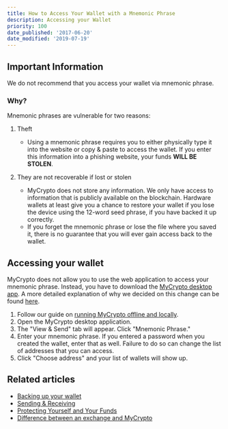 ```yaml
---
title: How to Access Your Wallet with a Mnemonic Phrase
description: Accessing your Wallet
priority: 100
date_published: '2017-06-20'
date_modified: '2019-07-19'
---
```


## Important Information

We do not recommend that you access your wallet via mnemonic phrase.

### Why?

Mnemonic phrases are vulnerable for two reasons:

1. Theft
   * Using a mnemonic phrase requires you to either physically type it into the website or copy & paste to access the wallet. If you enter this information into a phishing website, your funds **WILL BE STOLEN**.

2. They are not recoverable if lost or stolen
   * MyCrypto does not store any information. We only have access to information that is publicly available on the blockchain. Hardware wallets at least give you a chance to restore your wallet if you lose the device using the 12-word seed phrase, if you have backed it up correctly.
   * If you forget the mnemonic phrase or lose the file where you saved it, there is no guarantee that you will ever gain access back to the wallet.

## Accessing your wallet

MyCrypto does not allow you to use the web application to access your mnemonic phrase. Instead, you have to download the [MyCrypto desktop app](https://download.mycrypto.com/). A more detailed explanation of why we decided on this change can be found [here](https://medium.com/mycrypto/a-safer-mycrypto-79d65196e7d8).

1. Follow our guide on [running MyCrypto offline and locally](/how-to/offline/how-to-run-mycrypto-offline-and-locally).
2. Open the MyCrypto desktop application.
3. The "View & Send" tab will appear. Click "Mnemonic Phrase."
4. Enter your mnemonic phrase. If you entered a password when you created the wallet, enter that as well. Failure to do so can change the list of addresses that you can access. 
5. Click "Choose address" and your list of wallets will show up.

## Related articles

* [Backing up your wallet](/how-to/backup-restore/how-to-save-back-up-your-wallet)
* [Sending & Receiving](/contact-us/)
* [Protecting Yourself and Your Funds](/staying-safe/protecting-yourself-and-your-funds)
* [Difference between an exchange and MyCrypto](/general-knowledge/ethereum-blockchain/difference-between-wallet-types)
